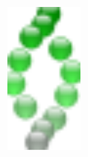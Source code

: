 <a href="https://www.eater.org"><img src="https://raw.githubusercontent.com/nycksw/nycksw/main/.../spheres.svg" width="33%" ></a>
